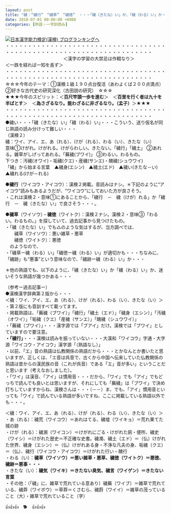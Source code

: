```yaml
---
layout: post
title: "穢：“穢行”　“穢草”　“穢徳”　・・・「穢（きたな）い」か、「穢（わる）い」か・・・"
date: 2018-07-01 00:00:00 +0900
categories: [熟語・一字訓読み]
---
```


[![](/syuusyuu9701/assets/images/穢：“穢行”-“穢草”-“穢徳”-・・・「穢（きたな）い」か、「穢（わる）い」か・・・-br_c_3028_1.gif)](http://blog.with2.net/link.php?1659096:3028 "日本漢字能力検定(漢検) ブログランキングへ")[日本漢字能力検定(漢検) ブログランキングへ](http://blog.with2.net/link.php?1659096:3028)  
・・・・・・・・・・・・・・・・・・・・・・・・・・・・・・・・・・・・・・・・・・・・・・・・・・・・・・・・・・・・・・・・・・・・・  
　　　　　　　　　　　　　＜漢字の学習の大禁忌は作輟なり＞　　　　　　　　　＜一跌を経れば一知を長ず＞  
・・・・・・・・・・・・・・・・・・・・・・・・・・・・・・・・・・・・・・・・・・・・・・・・・・・・・・・・・・・・・・・・・・・・・  
☆☆☆今年のテーマ：①漢検１級１９０点台復活（あわよくば２００点満点）　②好きな古代史の研究深化（古田説の研究）　☆☆☆  
★★★今年のスピリット：＜**百尺竿頭一歩を進む**＞　＜**百里を行く者は九十を半ばとす**＞　＜**為さざるなり。能わざるに非ざるなり。（孟子）**＞★★★  
・・・・・・・・・・・・・・・・・・・・・・・・・・・・・・・・・・・・・・・・・・・・・・・・・・・・・・・・・・・・・・・・・・・・・  
●穢い・・・「穢（きたな）い」「穢（わる）い」・・・こういう、送り仮名が同じ熟語の読み分けって難しい・・・  
（漢検２）  
穢：ワイ、アイ、エ、あ（れる）、けが（れる）、わる（い）、きたな（い）  
意味①けがれ。けがれる。けがらわしい。きたない。「穢行」「穢土」 ②あれる。雑草がしげってあれる。「蕪穢(ブワイ)」 ③わるい。わるもの。  
下つき：汚穢(オワイ)・垢穢(クエ)・産穢(サンエ)・醜穢(シュウワイ)  
「穢」から始まる言葉　▲穢身(エシン)　▲穢土(エド)　▲穢い(きたな－い)　▲穢れる(けが－れる)  
  
**●穢行**（ワイコウ・アイコウ）：漢検２掲載。音読みはナシ。＊下記のように“アイコウ”読みもあるようだが、“ワイコウ”にしておいた方が良さそう。  
・これは漢検２・意味①にあることから、「穢行　－　穢（けが）れる」か「穢行　－　穢（きたな）い」で良さそう・・・。  
  
**●穢草**（ワイソウ）・**穢徳**（ワイトク）：漢検２ナシ。漢検２・意味③「わるい。わるもの。」を探していて、過去記事から見つけたもの。  
・「穢（きたな）い」でも△のような気はするが、当方調べでは、  
　　穢草（ワイソウ）：悪い雑草・悪草  
　　穢徳（ワイトク）：悪徳  
　のようなので、  
・「穢草ー穢（わる）い」「穢徳ー穢（わる）い」が適切かも・・・ちなみに、「穢跡」も“悪事”という意味なので、「穢跡ー穢（わる）い」か・・・  
  
＊他の熟語でも、以下のように、「穢（きたな）い」か「穢（わる）い」か、迷いそうな熟語が幾つかある・・・  
  
（参考ー過去記事ー）  
●漢検漢字辞典第２版から・・・  
＜穢：ワイ、アイ、エ、あ（れる）、けが（れる）、わる（い）、きたな（い）＞  
・第２版にも音訓すべて載ってます。  
・掲載熟語は、「蕪穢（ブワイ）」「穢行」「穢土（エド）」「穢身（エシン）」「汚穢（オワイ）」「垢穢（クエ）「産穢（サンエ）」「醜穢（シュウワイ）」  
・「蕪穢（ブワイ）」・・・漢字源では「ブアイ」だけ。漢検では「ブワイ」としていますので要注意。  
**・「穢行」**・・・漢検は読みを振っていない・・・大漢和「ワイコウ」字通・大字源「ワイコウ・アイコウ」漢字源「（熟語なし）」  
・以前、「エ」音の熟語は仏教関係の熟語だから・・・とかなんとか書いたと思いますが、正しくは、「エ音は呉音で、古くから中国へ伝来していた仏教関係の熟語は昔からの漢民族の音（これが呉音）である「エ」音が多い」ということだと思います（考えなおしました）。  
・「ワイ」は漢音、「アイ」は慣用音・・・だから、「ワイ」でも「アイ」でもどっちで読んでも良いとは思いますが、それにしても「蕪穢」は「ブワイ」で決め打ちしていますからね、漢検さんは・・・（－－）ま、でも、「アイ」慣用音といっても「ワイ」で読んでいる熟語が多いですね、ここに掲載している熟語以外でも・・・。  
  
＜穢：ワイ、アイ、エ、あ（れる）、けが（れる）、わる（い）、きたな（い）＞  
・あ（れる）：穢荒（ワイコウ）＝あれはてる、穢墟（ワイキョ）＝荒れ果てた城の跡  
・けが（れる）：穢溷（ワイコン）＝けがれにごる・けがれた廁・便所、穢史（ワイシ）＝けがれた歴史＝不正確な史書。穢濁、穢土（エド）＝（仏）けがれた世界、穢身（エシン）＝（仏）けがれある身・不浄な凡夫の身、垢穢（クエ）＝（仏）、穢行（ワイコウ・アイコウ）＝けがれた行い・醜行  
・わる（い）：**穢草（ワイソウ）＝悪い雑草・悪草、穢徳（ワイトク）＝悪徳、穢跡＝悪事・・・**  
・きたな（い）：**穢気（ワイキ）＝きたない臭気、穢言（ワイゲン）＝きたない言葉**  
・その他：（「穢」に、雑草で荒れている意あり）穢蕪（ワイブ）＝雑草で荒れている、穢莽（ワイボウ）＝草莽＝くさむら、穢蔚（ワイイ）＝雑草の茂っていること（大）・雑草で荒れていること（字）  
  
👍👍👍　🐕　👍👍👍